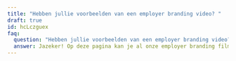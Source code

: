 ```yaml
---
title: "Hebben jullie voorbeelden van een employer branding video? "
draft: true
id: hcLczguex
faq:
  question: "Hebben jullie voorbeelden van een employer branding video? "
  answer: Jazeker! Op deze pagina kan je al onze employer branding films bekijken!
---
```

